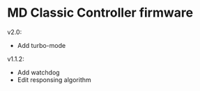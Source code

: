 # MD Classic Controller firmware #

v2.0:
- Add turbo-mode

v1.1.2:
- Add watchdog
- Edit responsing algorithm